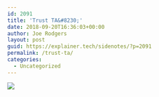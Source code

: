 ```yaml
---
id: 2091
title: 'Trust TA&#8230;'
date: 2018-09-20T16:36:03+00:00
author: Joe Rodgers
layout: post
guid: https://explainer.tech/sidenotes/?p=2091
permalink: /trust-ta/
categories:
  - Uncategorized
---
```

<img class="posthaven-gallery-image posthaven-medium-only" src="https://i1.wp.com/phaven-prod.s3.amazonaws.com/files/image_part/asset/2138784/83oPcIFKdjROaiPZ9w5eJdupDw8/medium_Capture.PNG?resize=604%2C423&#038;ssl=1" data-posthaven-state="processed" data-medium-src="https://i1.wp.com/phaven-prod.s3.amazonaws.com/files/image_part/asset/2138784/83oPcIFKdjROaiPZ9w5eJdupDw8/medium_Capture.PNG?resize=604%2C423&#038;ssl=1" data-medium-width="604" data-medium-height="423" data-large-src="https://phaven-prod.s3.amazonaws.com/files/image_part/asset/2138784/83oPcIFKdjROaiPZ9w5eJdupDw8/large_Capture.PNG" data-large-width="604" data-large-height="423" data-thumb-src="https://phaven-prod.s3.amazonaws.com/files/image_part/asset/2138784/83oPcIFKdjROaiPZ9w5eJdupDw8/thumb_Capture.PNG" data-thumb-width="200" data-thumb-height="200" data-xlarge-src="https://phaven-prod.s3.amazonaws.com/files/image_part/asset/2138784/83oPcIFKdjROaiPZ9w5eJdupDw8/xlarge_Capture.PNG" data-xlarge-width="604" data-xlarge-height="423" data-orig-src="https://phaven-prod.s3.amazonaws.com/files/image_part/asset/2138784/83oPcIFKdjROaiPZ9w5eJdupDw8/Capture.PNG" data-orig-width="604" data-orig-height="423" data-posthaven-id="2138784" data-recalc-dims="1" />